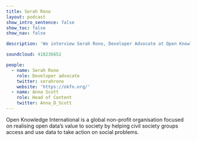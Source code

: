 ```yaml
---
title: Serah Rono
layout: podcast
show_intro_sentence: false
show_toc: false
show_nav: false

description: 'We interview Serah Rono, Developer Advocate at Open Knowledge about her experiences of working with open standards for data'

soundcloud: 418236652

people:
  - name: Serah Rono
    role: Developer advocate
    twitter: serahrono
    website: 'https://okfn.org/'
  - name: Anna Scott
    role: Head of Content
    twitter: Anna_D_Scott
---
```


Open Knowledge International is a global non-profit organisation focused on realising open data’s value to society by helping civil society groups access and use data to take action on social problems. 


